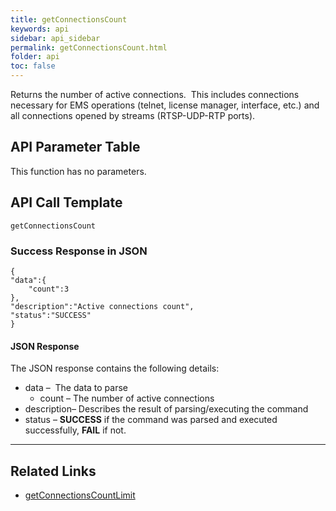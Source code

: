```yaml
---
title: getConnectionsCount
keywords: api
sidebar: api_sidebar
permalink: getConnectionsCount.html
folder: api
toc: false
---
```






Returns the number of active connections.  This includes connections necessary for EMS operations (telnet, license manager, interface, etc.) and all connections opened by streams (RTSP-UDP-RTP ports).





## API Parameter Table

This function has no parameters.



## API Call Template

``` 
getConnectionsCount
```



### Success Response in JSON

``` 
{
"data":{
    "count":3
},
"description":"Active connections count",
"status":"SUCCESS"
}
```



#### JSON Response

The JSON response contains the following details:

- data –  The data to parse
  - count – The number of active connections
- description– Describes the result of parsing/executing the command
- status – **SUCCESS** if the command was parsed and executed successfully, **FAIL** if not.

------

## **Related Links**

- [getConnectionsCountLimit](api_getConnectionsCountLimit.html)